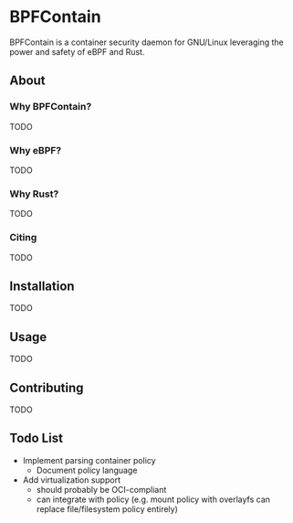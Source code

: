# BPFContain

BPFContain is a container security daemon for GNU/Linux leveraging the power and
safety of eBPF and Rust.

## About

### Why BPFContain?

TODO

### Why eBPF?

TODO

### Why Rust?

TODO

### Citing

TODO

## Installation

TODO

## Usage

TODO

## Contributing

TODO

## Todo List

* Implement parsing container policy
    * Document policy language
* Add virtualization support
    * should probably be OCI-compliant
    * can integrate with policy (e.g. mount policy with overlayfs can replace file/filesystem policy entirely)
